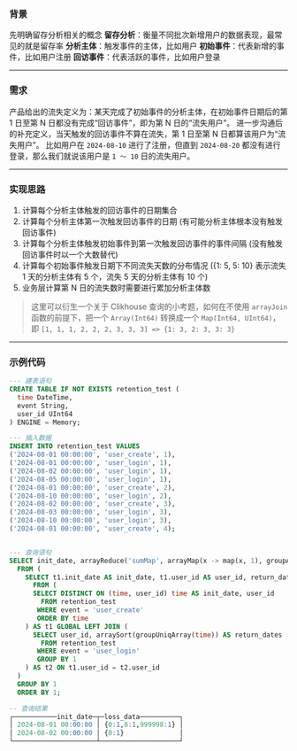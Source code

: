 ### 背景

先明确留存分析相关的概念
**留存分析**：衡量不同批次新增用户的数据表现，最常见的就是留存率
**分析主体**：触发事件的主体，比如用户
**初始事件**：代表新增的事件，比如用户注册
**回访事件**：代表活跃的事件，比如用户登录

---

### 需求

产品给出的流失定义为：某天完成了初始事件的分析主体，在初始事件日期后的第 1 日至第 N 日都没有完成“回访事件”，即为第 N 日的“流失用户”。
进一步沟通后的补充定义，当天触发的回访事件不算在流失，第 1 日至第 N 日都算该用户为“流失用户”。
比如用户在 `2024-08-10` 进行了注册，但直到 `2024-08-20` 都没有进行登录，那么我们就说该用户是 `1 ～ 10` 日的流失用户。

---

### 实现思路

1. 计算每个分析主体触发的回访事件的日期集合
2. 计算每个分析主体第一次触发回访事件的日期 (有可能分析主体根本没有触发回访事件)
3. 计算每个分析主体触发初始事件到第一次触发回访事件的事件间隔 (没有触发回访事件时以一个大数替代)
4. 计算每个初始事件触发日期下不同流失天数的分布情况 ({1: 5, 5: 10} 表示流失 1 天的分析主体有 5 个，流失 5 天的分析主体有 10 个)
5. 业务层计算第 N 日的流失数时需要进行累加分析主体数

> 这里可以衍生一个关于 Clikhouse 查询的小考题，如何在不使用 `arrayJoin` 函数的前提下，把一个 `Array(Int64)` 转换成一个 `Map(Int64, UInt64)`，即 `[1, 1, 1, 2, 2, 2, 3, 3, 3] => {1: 3, 2: 3, 3: 3}`

---

### 示例代码

```sql
--- 建表语句
CREATE TABLE IF NOT EXISTS retention_test (
  time DateTime,
  event String,
  user_id UInt64
) ENGINE = Memory;

--- 插入数据
INSERT INTO retention_test VALUES
('2024-08-01 00:00:00', 'user_create', 1),
('2024-08-01 00:00:00', 'user_login', 1),
('2024-08-02 00:00:00', 'user_login', 1),
('2024-08-05 00:00:00', 'user_login', 1),
('2024-08-01 00:00:00', 'user_create', 2),
('2024-08-10 00:00:00', 'user_login', 2),
('2024-08-02 00:00:00', 'user_create', 3),
('2024-08-03 00:00:00', 'user_login', 3),
('2024-08-10 00:00:00', 'user_login', 3),
('2024-08-01 00:00:00', 'user_create', 4);


--- 查询语句
SELECT init_date, arrayReduce('sumMap', arrayMap(x -> map(x, 1), groupArray(loss_date_count))) AS loss_data
  FROM (
    SELECT t1.init_date AS init_date, t1.user_id AS user_id, return_dates, coalesce(date_diff('day', init_date, arrayFirstOrNull(x -> x > init_date, return_dates)), 999999) - 1 AS loss_date_count
      FROM (
      SELECT DISTINCT ON (time, user_id) time AS init_date, user_id
        FROM retention_test
       WHERE event = 'user_create'
       ORDER BY time
    ) AS t1 GLOBAL LEFT JOIN (
      SELECT user_id, arraySort(groupUniqArray(time)) AS return_dates
        FROM retention_test
       WHERE event = 'user_login'
       GROUP BY 1
    ) AS t2 ON t1.user_id = t2.user_id
  )
  GROUP BY 1
  ORDER BY 1;

-- 查询结果
┌───────────init_date─┬─loss_data──────────┐
│ 2024-08-01 00:00:00 │ {0:1,8:1,999998:1} │
│ 2024-08-02 00:00:00 │ {0:1}              │
└─────────────────────┴────────────────────┘
```
